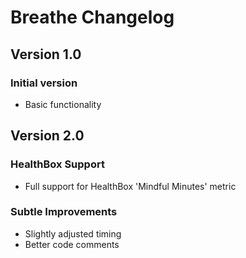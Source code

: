 # Breathe Changelog

## Version 1.0

### Initial version

- Basic functionality

## Version 2.0

### HealthBox Support

- Full support for HealthBox 'Mindful Minutes' metric

### Subtle Improvements

- Slightly adjusted timing
- Better code comments
